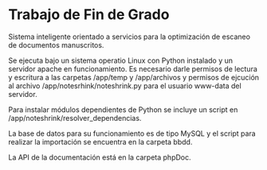 # Trabajo de Fin de Grado

Sistema inteligente orientado a servicios para la optimización de escaneo de documentos manuscritos.

Se ejecuta bajo un sistema operatio Linux con Python instalado y un servidor apache en funcionamiento. Es necesario darle permisos de lectura y escritura a las carpetas /app/temp y /app/archivos y permisos de ejcución al archivo /app/notesrhink/noteshrink.py para el usuario www-data del servidor.

Para instalar módulos dependientes de Python se incluye un script en /app/noteshrink/resolver_dependencias.

La base de datos para su funcionamiento es de tipo MySQL y el script para realizar la importación se encuentra en la carpeta bbdd.

La API de la documentación está en la carpeta phpDoc.
